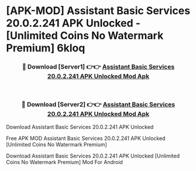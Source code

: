 # [APK-MOD] Assistant Basic Services 20.0.2.241 APK Unlocked - [Unlimited Coins No Watermark Premium] 6kloq



<div align="center">
<h3>🔴 Download [Server1] 👉👉 <a href="https://momento.my/?title=Assistant_Basic_Services_20.0.2.241_APK_Unlocked">Assistant Basic Services 20.0.2.241 APK Unlocked Mod Apk</a></h3><br>

<h3>🔴 Download [Server2] 👉👉 <a href="https://momento.my/?title=Assistant_Basic_Services_20.0.2.241_APK_Unlocked">Assistant Basic Services 20.0.2.241 APK Unlocked Mod Apk</a></h3>
</div>



Download Assistant Basic Services 20.0.2.241 APK Unlocked 

Free APK MOD Assistant Basic Services 20.0.2.241 APK Unlocked [Unlimited Coins No Watermark Premium]

Download Assistant Basic Services 20.0.2.241 APK Unlocked [Unlimited Coins No Watermark Premium] Mod For Android
